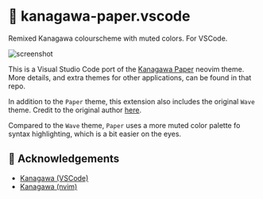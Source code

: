 # 🌊 kanagawa-paper.vscode

Remixed Kanagawa colourscheme with muted colors. For VSCode.

![screenshot](https://github.com/sho-87/kanagawa-paper.vscode/assets/5199715/65bd8c2c-57bd-4a17-a084-a1a26cbc8dfe)

This is a Visual Studio Code port of the [Kanagawa Paper](https://github.com/sho-87/kanagawa-paper.nvim) neovim theme. More details, and extra themes for other applications, can be found in that repo.

In addition to the `Paper` theme, this extension also includes the original `Wave` theme. Credit to the original author [here](https://github.com/barklan/kanagawa.vscode).

Compared to the `Wave` theme, `Paper` uses a more muted color palette fo syntax highlighting, which is a bit easier on the eyes.

## 👏 Acknowledgements

- [Kanagawa (VSCode)](https://github.com/barklan/kanagawa.vscode)
- [Kanagawa (nvim)](https://github.com/rebelot/kanagawa.nvim)
